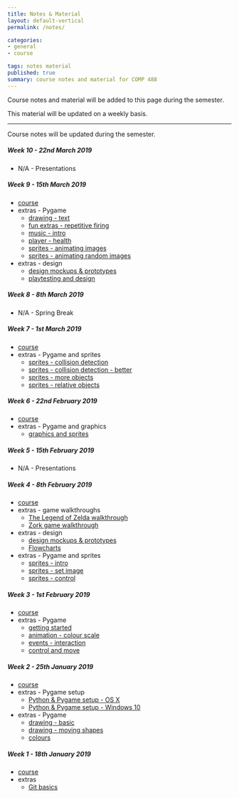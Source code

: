 ```yaml
---
title: Notes & Material
layout: default-vertical
permalink: /notes/

categories:
- general
- course

tags: notes material
published: true
summary: course notes and material for COMP 488
---
```


Course notes and material will be added to this page during the semester.

This material will be updated on a weekly basis.

***

Course notes will be updated during the semester.

<!--
##### Week 15 - 27th April 2018
  * extras - final report
    * [final report outline](/assets/docs/extras/final-report-outline-2018.pdf)

##### Week 14 - 20th April 2018
  * [course](/assets/docs/2018/comp488-week14.pdf)
  * extras - design and dev
    * [dramatic elements](/assets/docs/extras/game-design-dev/game-dramatic-elements.pdf)
    * [formal elements](/assets/docs/extras/game-design-dev/game-formal-elements.pdf)
  * extras - final report
    * [final report outline](/assets/docs/extras/final-report-outline-2018.pdf)

##### Week 13 - 13th April 2018
  * [course](/assets/docs/2018/comp488-week13.pdf)
  * extras - design
    * [game designers](/assets/docs/extras/game-design-dev/game-designers.pdf)
  * extras - final report
    * [final report outline](/assets/docs/extras/final-report-outline-2018.pdf)
  * extras - game example
    * [shootemup game](/assets/docs/extras/pygame/game-examples/shooter.pdf)
  * extras - Pygame
    * [fun extras - explosions](/assets/docs/extras/pygame/fun-extras/extras-part1-explosions.pdf)

##### Week 12 - 6th April 2018
  * [course](/assets/docs/2018/comp488-week12.pdf)

-->

##### Week 10 - 22nd March 2019
  * N/A - Presentations

##### Week 9 - 15th March 2019

  * [course](/assets/docs/2019/comp488-week9.pdf)
  * extras - Pygame
    * [drawing - text](/assets/docs/extras/pygame/drawing-text/drawing-text.pdf)
    * [fun extras - repetitive firing](/assets/docs/extras/pygame/fun-extras/extras-part1-firing.pdf)
    * [music - intro](/assets/docs/extras/pygame/music/music-intro.pdf)
    * [player - health](/assets/docs/extras/pygame/player-health/player-health-intro.pdf)
    * [sprites - animating images](/assets/docs/extras/pygame/sprites/sprites-animating-images.pdf)
    * [sprites - animating random images](/assets/docs/extras/pygame/sprites/sprites-animating-random-images.pdf)
  * extras - design
    * [design mockups & prototypes](/assets/docs/extras/game-design-dev/design-mockups-gaming.pdf)
    * [playtesting and design](/assets/docs/extras/game-design-dev/game-playtesting.pdf)

##### Week 8 - 8th March 2019

  * N/A - Spring Break

##### Week 7 - 1st March 2019
  * [course](/assets/docs/2019/comp488-week7.pdf)
  * extras - Pygame and sprites
    * [sprites - collision detection](/assets/docs/extras/pygame/sprites/sprites-collision-detection.pdf)
    * [sprites - collision detection - better](/assets/docs/extras/pygame/sprites/sprites-collision-detection-better.pdf)
    * [sprites - more objects](/assets/docs/extras/pygame/sprites/sprites-more-objects.pdf)
    * [sprites - relative objects](/assets/docs/extras/pygame/sprites/sprites-relative-objects.pdf)

##### Week 6 - 22nd February 2019
  * [course](/assets/docs/2019/comp488-week6.pdf)
  * extras - Pygame and graphics
    * [graphics and sprites](/assets/docs/extras/pygame/graphics/graphics-and-sprites.pdf)

##### Week 5 - 15th February 2019
  * N/A - Presentations

##### Week 4 - 8th February 2019
  * [course](/assets/docs/2019/comp488-week4.pdf)
  * extras - game walkthroughs
    * [The Legend of Zelda walkthrough](/assets/docs/extras/game-walkthroughs/LegendofZelda.pdf)
    * [Zork game walkthrough](/assets/docs/extras/game-walkthroughs/zork-outline-1995.pdf)
  * extras - design
    * [design mockups & prototypes](/assets/docs/extras/game-design-dev/design-mockups-gaming.pdf)
    * [Flowcharts](/assets/docs/extras/game-design-dev/game-plan-flowcharts.pdf)
  * extras - Pygame and sprites
    * [sprites - intro](/assets/docs/extras/pygame/sprites/sprites-intro.pdf)
    * [sprites - set image](/assets/docs/extras/pygame/sprites/sprites-set-image.pdf)
    * [sprites - control](/assets/docs/extras/pygame/sprites/sprites-control.pdf)

##### Week 3 - 1st February 2019
  * [course](/assets/docs/2019/comp488-week3.pdf)
  * extras - Pygame
    * [getting started](/assets/docs/extras/pygame/getting-started.pdf)
    * [animation - colour scale](/assets/docs/extras/pygame/animation-colour-scale.pdf)
    * [events - interaction](/assets/docs/extras/pygame/events-input.pdf)
    * [control and move](/assets/docs/extras/pygame/move-coordinate-plane.pdf)

##### Week 2 - 25th January 2019
  * [course](/assets/docs/2019/comp488-week2.pdf)
  * extras - Pygame setup
    * [Python & Pygame setup - OS X](/assets/docs/extras/python-install-setup-osx.pdf)
    * [Python & Pygame setup - Windows 10](/assets/docs/extras/python-install-setup-windows.pdf)
  * extras - Pygame
    * [drawing - basic](/assets/docs/extras/pygame/drawing-basic.pdf)
    * [drawing - moving shapes](/assets/docs/extras/pygame/drawing-moving-shapes.pdf)
    * [colours](/assets/docs/extras/pygame/pygame-colours.pdf)

##### Week 1 - 18th January 2019
  * [course](/assets/docs/2019/comp488-week1.pdf)
  * extras
    * [Git basics](/assets/docs/extras/git-basics.pdf)